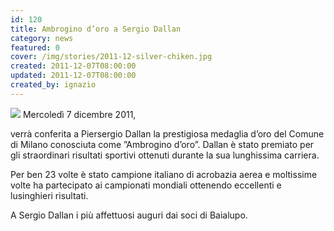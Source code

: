 ```yaml
---
id: 120
title: Ambrogino d’oro a Sergio Dallan
category: news
featured: 0
cover: /img/stories/2011-12-silver-chiken.jpg
created: 2011-12-07T08:00:00
updated: 2011-12-07T08:00:00
created_by: ignazio
---
```


<img class="float-start mr-3 w-[300px]" src="/img/stories/2011-12-silver-chiken.jpg"/>
Mercoledì 7 dicembre 2011,

verrà conferita a Piersergio Dallan la prestigiosa medaglia d’oro del Comune di Milano conosciuta come ”Ambrogino d’oro”.
Dallan è stato premiato per gli straordinari risultati sportivi ottenuti durante la sua lunghissima carriera.

Per ben 23 volte è stato campione italiano di acrobazia aerea e moltissime volte ha partecipato ai campionati mondiali ottenendo eccellenti e lusinghieri risultati.

A Sergio Dallan i più affettuosi auguri dai soci di Baialupo.
